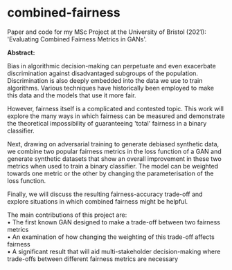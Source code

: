 # combined-fairness

Paper and code for my MSc Project at the University of Bristol (2021): 'Evaluating Combined Fairness Metrics in GANs'.

<b>Abstract:</b>

Bias in algorithmic decision-making can perpetuate and even exacerbate discrimination against disadvantaged subgroups of the population. Discrimination is also deeply embedded into the data we use to train algorithms. Various techniques have historically been employed to make this data and the models that use it more fair.

However, fairness itself is a complicated and contested topic. This work will explore the many ways in which fairness can be measured and demonstrate the theoretical impossibility of guaranteeing 'total' fairness in a binary classifier.

Next, drawing on adversarial training to generate debiased synthetic data, we combine two popular fairness metrics in the loss function of a GAN and generate synthetic datasets that show an overall improvement in these two metrics when used to train a binary classifier. The model can be weighted towards one metric or the other by changing the parameterisation of the loss function.

Finally, we will discuss the resulting fairness-accuracy trade-off and explore situations in which combined fairness might be helpful.

The main contributions of this project are:
<br> • The first known GAN designed to make a trade-off between two fairness metrics
<br> • An examination of how changing the weighting of this trade-off affects fairness
<br> • A significant result that will aid multi-stakeholder decision-making where trade-offs between different fairness metrics are necessary
